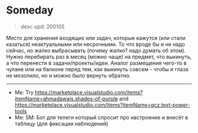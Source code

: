 # Someday
> desc upd: 200105

Место для хранения входящих или задач, которые кажутся (или стали казаться) неактуальными или несрочными. То что вроде бы и не надо сейчас, но жалко выбрасывать (почему жалко? надо думать об этом). Нужно перебирать раз в месяц (можно чаще) на предмет, что выкинуть, а что перенести в задачи/проекты/идеи. Аналог размещения чего-то в чулане или на балконе перед тем, как выкинуть совсем - чтобы и глаза не мозолило, но и можно было вернуть обратно.

---

- Me: Try https://marketplace.visualstudio.com/items?itemName=ahmadawais.shades-of-purple and https://marketplace.visualstudio.com/items?itemName=qcz.text-power-tools
- Me: SM: Бот для телеги который спросит про настроение и внесёт в таблицу (для фиксации наблюдений)

